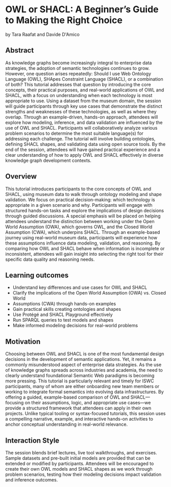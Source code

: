 # OWL or SHACL: A Beginner’s Guide to Making the Right Choice

by Tara Raafat and Davide D'Amico

## Abstract

As knowledge graphs become increasingly integral to enterprise data strategies, the adoption of semantic technologies continues to grow. However, one question arises repeatedly: Should I use Web Ontology Language (OWL), SHApes Constraint Language (SHACL), or a combination of both? This tutorial addresses that question by introducing the core concepts, their practical purposes, and real-world applications of OWL and SHACL, with a focus on understanding when each technology is most appropriate to use. Using a dataset from the museum domain, the session will guide participants through key use cases that demonstrate the distinct strengths and weaknesses of these technologies, as well as where they overlap. Through an example-driven, hands-on approach, attendees will explore how modeling, inference, and data validation are influenced by the use of OWL and SHACL. Participants will collaboratively analyze various problem scenarios to determine the most suitable language(s) for addressing each challenge. The tutorial will involve building ontologies, defining SHACL shapes, and validating data using open source tools. By the end of the session, attendees will have gained practical experience and a clear understanding of how to apply OWL and SHACL effectively in diverse knowledge graph development contexts.

## Overview

This tutorial introduces participants to the core concepts of OWL and SHACL, using museum data to walk through ontology modeling and shape validation. We focus on practical decision-making: which technology is appropriate in a given scenario and why. Participants will engage with structured hands-on tasks and explore the implications of design decisions through guided discussions.
A special emphasis will be placed on helping attendees understand the distinction between working under the Open World Assumption (OWA), which governs OWL, and the Closed World Assumption (CWA), which underpins SHACL. Through an example-based journey using real-world museum data, participants will experience how these assumptions influence data modeling, validation, and reasoning. By comparing how OWL and SHACL behave when information is incomplete or inconsistent, attendees will gain insight into selecting the right tool for their specific data quality and reasoning needs.

## Learning outcomes

- Understand key differences and use cases for OWL and SHACL
- Clarify the implications of the Open World Assumption (OWA) vs. Closed World
- Assumptions (CWA) through hands-on examples
- Gain practical skills creating ontologies and shapes
- Use Protégé and SHACL Playground effectively
- Run SPARQL queries to test models and shapes
- Make informed modeling decisions for real-world problems

## Motivation

Choosing between OWL and SHACL is one of the most fundamental design decisions in the development of semantic applications. Yet, it remains a commonly misunderstood aspect of enterprise data strategies. As the use of knowledge graphs spreads across industries and academia, the need to clearly understand foundational Semantic Web paradigms is becoming more pressing. This tutorial is particularly relevant and timely for ISWC participants, many of whom are either onboarding new team members or working to integrate formal semantics into evolving data infrastructures. By offering a guided, example-based comparison of OWL and SHACL—focusing on their assumptions, logic, and appropriate use cases—we provide a structured framework that attendees can apply in their own projects. Unlike typical tooling or syntax-focused tutorials, this session uses a compelling narrative, example, and interactive hands-on activities to anchor conceptual understanding in real-world relevance.

## Interaction Style

The session blends brief lectures, live tool walkthroughs, and exercises. Sample datasets and pre-built initial models are provided that can be extended or modified by participants. Attendees will be encouraged to create their own OWL models and SHACL shapes as we work through problem scenarios, testing how their modeling decisions impact validation and inference outcomes.
